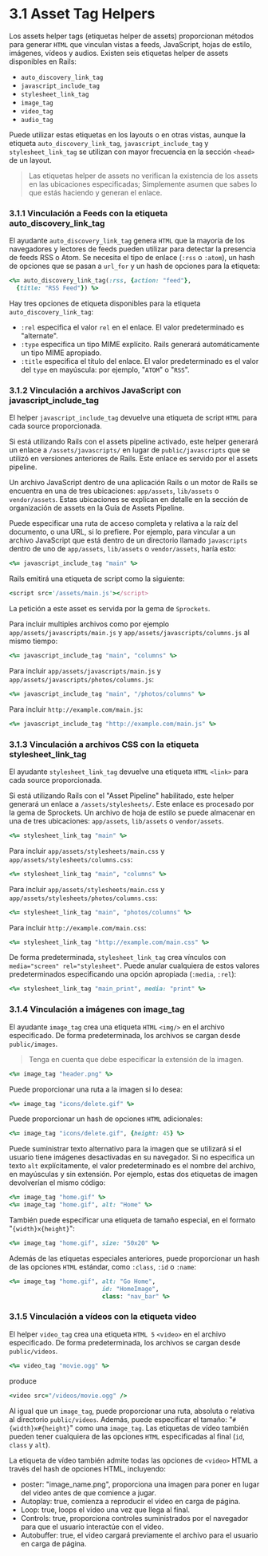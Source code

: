 # 3.1 Asset Tag Helpers

Los assets helper tags \(etiquetas helper de assets\) proporcionan métodos para generar `HTML` que vinculan vistas a feeds, JavaScript, hojas de estilo, imágenes, vídeos y audios. Existen seis etiquetas helper de assets disponibles en Rails:

* `auto_discovery_link_tag`
* `javascript_include_tag`
* `stylesheet_link_tag`
* `image_tag`
* `video_tag`
* `audio_tag`

Puede utilizar estas etiquetas en los layouts o en otras vistas, aunque la etiqueta `auto_discovery_link_tag`, `javascript_include_tag` y `stylesheet_link_tag` se utilizan con mayor frecuencia en la sección `<head>` de un layout.

> Las etiquetas helper de assets no verifican la existencia de los assets en las ubicaciones especificadas; Simplemente asumen que sabes lo que estás haciendo y generan el enlace.

### 3.1.1 Vinculación a Feeds con la etiqueta auto\_discovery\_link\_tag

El ayudante `auto_discovery_link_tag` genera `HTML` que la mayoría de los navegadores y lectores de feeds pueden utilizar para detectar la presencia de feeds RSS o Atom. Se necesita el tipo de enlace \(`:rss` o `:atom`\), un hash de opciones que se pasan a `url_for` y un hash de opciones para la etiqueta:

```ruby
<%= auto_discovery_link_tag(:rss, {action: "feed"},
  {title: "RSS Feed"}) %>
```

Hay tres opciones de etiqueta disponibles para la etiqueta `auto_discovery_link_tag`:

* `:rel` especifica el valor `rel` en el enlace. El valor predeterminado es "alternate".
* `:type` especifica un tipo MIME explícito. Rails generará automáticamente un tipo MIME apropiado.
* `:title` especifica el título del enlace. El valor predeterminado es el valor del `type` en mayúscula: por ejemplo, "`ATOM`" o "`RSS`".



### 3.1.2 Vinculación a archivos JavaScript con javascript\_include\_tag

El helper `javascript_include_tag` devuelve una etiqueta de script `HTML` para cada source proporcionada. 

Si está utilizando Rails con el assets pipeline activado, este helper generará un enlace a `/assets/javascripts/` en lugar de `public/javascripts` que se utilizó en versiones anteriores de Rails. Este enlace es servido por el assets pipeline.

Un archivo JavaScript dentro de una aplicación Rails o un motor de Rails se encuentra en una de tres ubicaciones: `app/assets`, `lib/assets` o `vendor/assets`. Estas ubicaciones se explican en detalle en la sección de organización de assets en la Guía de Assets Pipeline.

Puede especificar una ruta de acceso completa y relativa a la raíz del documento, o una URL, si lo prefiere. Por ejemplo, para vincular a un archivo JavaScript que está dentro de un directorio llamado `javascripts` dentro de uno de `app/assets`, `lib/assets` o `vendor/assets`, haría esto:

```ruby
<%= javascript_include_tag "main" %>
```

Rails emitirá una etiqueta de script como la siguiente:

```ruby
<script src='/assets/main.js'></script>
```

La petición a este asset es servida por la gema de `Sprockets`.

Para incluir multiples archivos como por ejemplo `app/assets/javascripts/main.js` y `app/assets/javascripts/columns.js` al mismo tiempo:

```ruby
<%= javascript_include_tag "main", "columns" %>
```

Para incluir `app/assets/javascripts/main.js` y `app/assets/javascripts/photos/columns.js`:

```ruby
<%= javascript_include_tag "main", "/photos/columns" %>
```

Para incluir `http://example.com/main.js`:

```ruby
<%= javascript_include_tag "http://example.com/main.js" %>
```



### 3.1.3 Vinculación a archivos CSS con la etiqueta stylesheet\_link\_tag

El ayudante `stylesheet_link_tag` devuelve una etiqueta `HTML` `<link>` para cada source proporcionada.

Si está utilizando Rails con el "Asset Pipeline" habilitado, este helper generará un enlace a `/assets/stylesheets/`. Este enlace es procesado por la gema de Sprockets. Un archivo de hoja de estilo se puede almacenar en una de tres ubicaciones: `app/assets`, `lib/assets` o `vendor/assets`.

```ruby
<%= stylesheet_link_tag "main" %>
```

Para incluir `app/assets/stylesheets/main.css` y `app/assets/stylesheets/columns.css`:

```ruby
<%= stylesheet_link_tag "main", "columns" %>
```

Para incluir `app/assets/stylesheets/main.css` y `app/assets/stylesheets/photos/columns.css`:

```ruby
<%= stylesheet_link_tag "main", "photos/columns" %>
```

Para incluir `http://example.com/main.css`:

```ruby
<%= stylesheet_link_tag "http://example.com/main.css" %>
```

De forma predeterminada, `stylesheet_link_tag` crea vínculos con `media="screen" rel="stylesheet"`. Puede anular cualquiera de estos valores predeterminados especificando una opción apropiada \(`:media`, `:rel`\):

```ruby
<%= stylesheet_link_tag "main_print", media: "print" %>
```



### 3.1.4 Vinculación a imágenes con image\_tag

El ayudante `image_tag` crea una etiqueta `HTML` `<img/>` en el archivo especificado. De forma predeterminada, los archivos se cargan desde `public/images`.

> Tenga en cuenta que debe especificar la extensión de la imagen.

```ruby
<%= image_tag "header.png" %>
```

Puede proporcionar una ruta a la imagen si lo desea:

```ruby
<%= image_tag "icons/delete.gif" %>
```

Puede proporcionar un hash de opciones `HTML` adicionales:

```ruby
<%= image_tag "icons/delete.gif", {height: 45} %>
```

Puede suministrar texto alternativo para la imagen que se utilizará si el usuario tiene imágenes desactivadas en su navegador. Si no especifica un texto `alt` explícitamente, el valor predeterminado es el nombre del archivo, en mayúsculas y sin extensión. Por ejemplo, estas dos etiquetas de imagen devolverían el mismo código:

```ruby
<%= image_tag "home.gif" %>
<%= image_tag "home.gif", alt: "Home" %>
```

También puede especificar una etiqueta de tamaño especial, en el formato "`{width}x{height}`":

```ruby
<%= image_tag "home.gif", size: "50x20" %>
```

Además de las etiquetas especiales anteriores, puede proporcionar un hash de las opciones `HTML` estándar, como `:class`, `:id` o `:name`:

```ruby
<%= image_tag "home.gif", alt: "Go Home",
                          id: "HomeImage",
                          class: "nav_bar" %>
```





### 3.1.5 Vinculación a vídeos con la etiqueta video

El helper `video_tag` crea una etiqueta `HTML 5` `<video>` en el archivo especificado. De forma predeterminada, los archivos se cargan desde `public/videos`.

```ruby
<%= video_tag "movie.ogg" %>
```

produce

```ruby
<video src="/videos/movie.ogg" />
```

Al igual que un `image_tag`, puede proporcionar una ruta, absoluta o relativa al directorio `public/videos`. Además, puede especificar el tamaño: "`#{width}x#{height}`" como una `image_tag`. Las etiquetas de vídeo también pueden tener cualquiera de las opciones `HTML` especificadas al final \(`id`, `class` y `alt`\).

La etiqueta de vídeo también admite todas las opciones de `<video>` HTML a través del hash de opciones HTML, incluyendo:

* poster: "image\_name.png", proporciona una imagen para poner en lugar del video antes de que comience a jugar.
* Autoplay: true, comienza a reproducir el video en carga de página.
* Loop: true, loops el video una vez que llega al final.
* Controls: true, proporciona controles suministrados por el navegador para que el usuario interactúe con el video.
* Autobuffer: true, el video cargará previamente el archivo para el usuario en carga de página.















